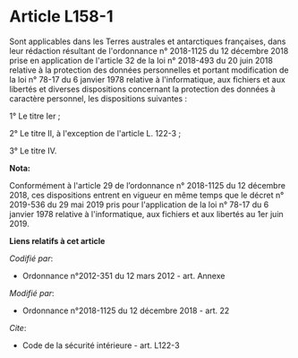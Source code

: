 # Article L158-1

Sont applicables dans les Terres australes et antarctiques françaises, dans leur rédaction résultant de l'ordonnance n°
2018-1125 du 12 décembre 2018 prise en application de l'article 32 de la loi n° 2018-493 du 20 juin 2018 relative à la
protection des données personnelles et portant modification de la loi n° 78-17 du 6 janvier 1978 relative à l'informatique,
aux fichiers et aux libertés et diverses dispositions concernant la protection des données à caractère personnel, les
dispositions suivantes :

1° Le titre Ier ;

2° Le titre II, à l'exception de l'article L. 122-3 ;

3° Le titre IV.

**Nota:**

Conformément à l'article 29 de l’ordonnance n° 2018-1125 du 12 décembre 2018, ces dispositions entrent en vigueur en même
temps que le décret n° 2019-536 du 29 mai 2019 pris pour l'application de la loi n° 78-17 du 6 janvier 1978 relative à
l'informatique, aux fichiers et aux libertés au 1er juin 2019.

**Liens relatifs à cet article**

_Codifié par_:

  - Ordonnance n°2012-351 du 12 mars 2012 - art. Annexe

_Modifié par_:

  - Ordonnance n°2018-1125 du 12 décembre 2018 - art. 22

_Cite_:

  - Code de la sécurité intérieure - art. L122-3
